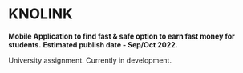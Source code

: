 # KNOLINK
**Mobile Application to find fast & safe option to earn fast money for students.**
**Estimated publish date - Sep/Oct 2022.**

University assignment. Currently in development.

